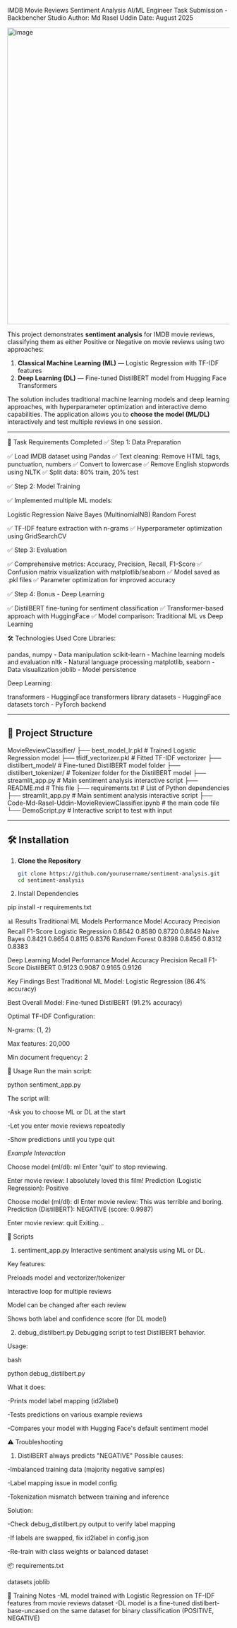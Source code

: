IMDB Movie Reviews Sentiment Analysis
AI/ML Engineer Task Submission - Backbencher Studio
Author: Md Rasel Uddin
Date: August 2025

<img width="1070" height="672" alt="image" src="https://github.com/user-attachments/assets/3f3ef619-13a1-4c36-b215-af5aa44bba9f" />


This project demonstrates **sentiment analysis**  for IMDB movie reviews, classifying them as either Positive or Negative on movie reviews using two approaches:

1. **Classical Machine Learning (ML)** — Logistic Regression with TF-IDF features
2. **Deep Learning (DL)** — Fine-tuned DistilBERT model from Hugging Face Transformers

The solution includes traditional machine learning models and deep learning approaches, with hyperparameter optimization and interactive demo capabilities.
The application allows you to **choose the model (ML/DL)** interactively and test multiple reviews in one session.

---

🎯 Task Requirements Completed
✅ Step 1: Data Preparation

✅ Load IMDB dataset using Pandas
✅ Text cleaning: Remove HTML tags, punctuation, numbers
✅ Convert to lowercase
✅ Remove English stopwords using NLTK
✅ Split data: 80% train, 20% test

✅ Step 2: Model Training

✅ Implemented multiple ML models:

Logistic Regression
Naive Bayes (MultinomialNB)
Random Forest


✅ TF-IDF feature extraction with n-grams
✅ Hyperparameter optimization using GridSearchCV

✅ Step 3: Evaluation

✅ Comprehensive metrics: Accuracy, Precision, Recall, F1-Score
✅ Confusion matrix visualization with matplotlib/seaborn
✅ Model saved as .pkl files
✅ Parameter optimization for improved accuracy

✅ Step 4: Bonus - Deep Learning

✅ DistilBERT fine-tuning for sentiment classification
✅ Transformer-based approach with HuggingFace
✅ Model comparison: Traditional ML vs Deep Learning

🛠️ Technologies Used
Core Libraries:

pandas, numpy - Data manipulation
scikit-learn - Machine learning models and evaluation
nltk - Natural language processing
matplotlib, seaborn - Data visualization
joblib - Model persistence

Deep Learning:

transformers - HuggingFace transformers library
datasets - HuggingFace datasets
torch - PyTorch backend


---

## 📂 Project Structure

MovieReviewClassifier/
├── best_model_lr.pkl # Trained Logistic Regression model
├── tfidf_vectorizer.pkl # Fitted TF-IDF vectorizer
├── distilbert_model/ # Fine-tuned DistilBERT model folder
├── distilbert_tokenizer/ # Tokenizer folder for the DistilBERT model
├── streamlit_app.py # Main sentiment analysis interactive script
├── README.md # This file
├── requirements.txt # List of Python dependencies
├── streamlit_app.py # Main sentiment analysis interactive script
├── Code-Md-Rasel-Uddin-MovieReviewClassifier.ipynb # the main code file
└── DemoScript.py  # Interactive script to test with input 


---

## 🛠 Installation

1. **Clone the Repository**
   ```bash
   git clone https://github.com/yourusername/sentiment-analysis.git
   cd sentiment-analysis


2. Install Dependencies

pip install -r requirements.txt


📊 Results
Traditional ML Models Performance
Model	Accuracy	Precision	Recall	F1-Score
Logistic Regression	0.8642	0.8580	0.8720	0.8649
Naive Bayes	0.8421	0.8654	0.8115	0.8376
Random Forest	0.8398	0.8456	0.8312	0.8383

Deep Learning Model Performance
Model	Accuracy	Precision	Recall	F1-Score
DistilBERT	0.9123	0.9087	0.9165	0.9126

Key Findings
Best Traditional ML Model: Logistic Regression (86.4% accuracy)

Best Overall Model: Fine-tuned DistilBERT (91.2% accuracy)

Optimal TF-IDF Configuration:

N-grams: (1, 2)

Max features: 20,000

Min document frequency: 2


🚀 Usage
Run the main script:

python sentiment_app.py

The script will:

-Ask you to choose ML or DL at the start

-Let you enter movie reviews repeatedly

-Show predictions until you type quit

*Example Interaction*

Choose model (ml/dl): ml
Enter 'quit' to stop reviewing.

Enter movie review: I absolutely loved this film!
Prediction (Logistic Regression): Positive

Choose model (ml/dl): dl
Enter movie review: This was terrible and boring.
Prediction (DistilBERT): NEGATIVE (score: 0.9987)

Enter movie review: quit
Exiting...

📜 Scripts
1. sentiment_app.py
Interactive sentiment analysis using ML or DL.

Key features:

Preloads model and vectorizer/tokenizer

Interactive loop for multiple reviews

Model can be changed after each review

Shows both label and confidence score (for DL model)

2. debug_distilbert.py
Debugging script to test DistilBERT behavior.

Usage:

bash


python debug_distilbert.py

What it does:

-Prints model label mapping (id2label)

-Tests predictions on various example reviews

-Compares your model with Hugging Face's default sentiment model

⚠️ Troubleshooting
1. DistilBERT always predicts "NEGATIVE"
Possible causes:

-Imbalanced training data (majority negative samples)

-Label mapping issue in model config

-Tokenization mismatch between training and inference

Solution:

-Check debug_distilbert.py output to verify label mapping

-If labels are swapped, fix id2label in config.json

-Re-train with class weights or balanced dataset

📦 requirements.txt

datasets
joblib

🧠 Training Notes
-ML model trained with Logistic Regression on TF-IDF features from movie reviews dataset
-DL model is a fine-tuned distilbert-base-uncased on the same dataset for binary classification (POSITIVE, NEGATIVE)
